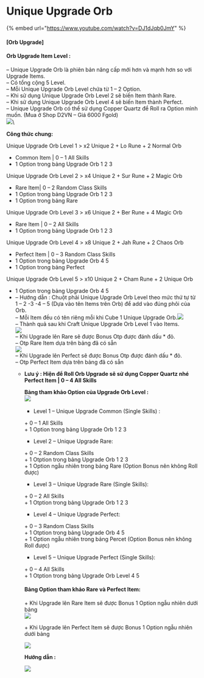 # Unique Upgrade Orb

{% embed url="https://www.youtube.com/watch?v=DJ1dJqb0JmY" %}

#### \[Orb Upgrade] <a href="#orb-upgrade" id="orb-upgrade"></a>

#### Orb Upgrade Item Level :​ <a href="#orb-upgrade-item-level" id="orb-upgrade-item-level"></a>

– Unique Upgrade Orb là phiên bản nâng cấp mới hơn và mạnh hơn so với Upgrade Items.\
– Có tổng cộng 5 Level.\
– Mỗi Unique Upgrade Orb Level chứa từ 1 – 2 Option.\
– Khi sử dụng Unique Upgrade Orb Level 2 sẽ biến Item thành Rare.\
– Khi sử dụng Unique Upgrade Orb Level 4 sẽ biến Item thành Perfect.\
– Unique Upgrade Orb có thể sử dụng Copper Quartz để Roll ra Option mình muốn. (Mua ở Shop D2VN – Giá 6000 Fgold)\
![](https://i0.wp.com/diablo2-vn.com/tm/app/uploads/2024/01/1.png?resize=483%2C177\&ssl=1)\


**Công thức chung:​**

Unique Upgrade Orb Level 1 > x2 Unique 2 + Lo Rune + 2 Normal Orb

* Common Item | 0 – 1 All Skills
* 1 Option trong bảng Upgrade Orb 1 2 3

Unique Upgrade Orb Level 2 > x4 Unique 2 + Sur Rune + 2 Magic Orb

* Rare Item| 0 – 2 Random Class Skills
* 1 Option trong bảng Upgrade Orb 1 2 3
* 1 Option trong bảng Rare

Unique Upgrade Orb Level 3 > x6 Unique 2 + Ber Rune + 4 Magic Orb

* Rare Item | 0 – 2 All Skills
* 1 Option trong bảng Upgrade Orb 1 2 3

Unique Upgrade Orb Level 4 > x8 Unique 2 + Jah Rune + 2 Chaos Orb

* Perfect Item | 0 – 3 Random Class Skills
* 1 Option trong bảng Upgrade Orb 4 5
* 1 Option trong bảng Perfect

Unique Upgrade Orb Level 5 > x10 Unique 2 + Cham Rune + 2 Unique Orb

* 1 Option trong bảng Upgrade Orb 4 5
* – Hướng dẫn : Chuột phải Unique Upgrade Orb Level theo mức thứ tự từ 1 – 2 -3 -4 – 5 (Dựa vào tên Items trên Orb) để add vào đúng phôi của Orb.\
  – Mỗi Item đều có tên riêng mỗi khi Cube 1 Unique Upgrade Orb.![](https://i0.wp.com/diablo2-vn.com/tm/app/uploads/2024/01/6-1.png?resize=257%2C261\&ssl=1)\
  – Thành quả sau khi Craft Unique Upgrade Orb Level 1 vào Items.\
  ![](https://i0.wp.com/diablo2-vn.com/tm/app/uploads/2024/01/7.png?resize=257%2C300\&ssl=1)\
  – Khi Upgrade lên Rare sẽ được Bonus Otp được đánh dấu \* đỏ.\
  – Otp Rare Item dựa trên bảng đã có sẵn\
  ![](https://i0.wp.com/diablo2-vn.com/tm/app/uploads/2024/01/8-2.png?resize=255%2C343\&ssl=1)\
  – Khi Upgrade lên Perfect sẽ được Bonus Otp được đánh dấu \* đỏ.\
  – Otp Perfect Item dựa trên bảng đã có sẵn
  *   **Lưu ý : Hiện để Roll Orb Upgrade sẽ sử dụng Copper Quartz nhé​Perfect Item | 0 – 4 All Skills**

      **Bảng tham khảo Option của Upgrade Orb Level :**\
      **​**![](https://i0.wp.com/diablo2-vn.com/tm/app/uploads/2024/01/2.png?resize=733%2C191\&ssl=1)

      * Level 1 – Unique Upgrade Common (Single Skills) :

      \+ 0 – 1 All Skills\
      \+ 1 Option trong bảng Upgrade Orb 1 2 3

      * Level 2 – Unique Upgrade Rare:

      \+ 0 – 2 Random Class Skills\
      \+ 1 Otption trong bảng Upgrade Orb 1 2 3\
      \+ 1 Option ngẫu nhiên trong bảng Rare (Option Bonus nên không Roll được)

      * Level 3 – Unique Upgrade Rare (Single Skills):

      \+ 0 – 2 All Skills\
      \+ 1 Otption trong bảng Upgrade Orb 1 2 3

      * Level 4 – Unique Upgrade Perfect:

      \+ 0 – 3 Random Class Skills\
      \+ 1 Otption trong bảng Upgrade Orb 4 5\
      \+ 1 Option ngẫu nhiên trong bảng Percet (Option Bonus nên không Roll được)

      * Level 5 – Unique Upgrade Perfect (Single Skills):

      \+ 0 – 4 All Skills\
      \+ 1 Otption trong bảng Upgrade Orb Level 4 5

      #### Bảng Option tham khảo Rare và Perfect Item:​

      \+ Khi Upgrade lên Rare Item sẽ được Bonus 1 Option ngẫu nhiên dưới bảng\
      ![](https://i0.wp.com/diablo2-vn.com/tm/app/uploads/2024/01/3-1.png?resize=701%2C206\&ssl=1)

      \+ Khi Upgrade lên Perfect Item sẽ được Bonus 1 Option ngẫu nhiên dưới bảng

      ![](https://i0.wp.com/diablo2-vn.com/tm/app/uploads/2024/01/4.png?resize=933%2C585\&ssl=1)

      **Hướng dẫn :​**

      ![](https://i0.wp.com/diablo2-vn.com/tm/app/uploads/2024/01/5.png?resize=259%2C98\&ssl=1)
